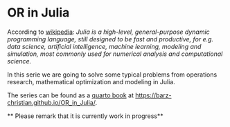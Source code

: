 # OR in Julia

According to [wikipedia](https://en.wikipedia.org/wiki/Julia_(programming_language)): *Julia is a high-level, general-purpose dynamic programming language, still designed to be fast and productive, for e.g. data science, artificial intelligence, machine learning, modeling and simulation, most commonly used for numerical analysis and computational science.*

In this serie we are going to solve some typical problems from operations research, mathematical optimization and modeling in Julia.

The series can be found as a [quarto book](https://quarto.org/) at https://barz-christian.github.io/OR_in_Julia/.

** Please remark that it is currently work in progress**